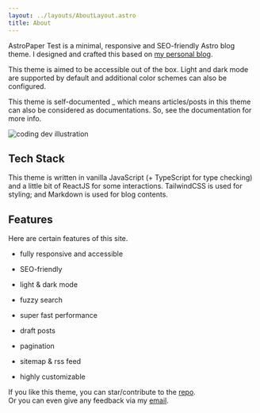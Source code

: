 ```yaml
---
layout: ../layouts/AboutLayout.astro
title: About
---
```

AstroPaper Test is a minimal, responsive and SEO-friendly Astro blog theme. I designed and crafted this based on [my personal blog](https://satnaing.dev/blog).

This theme is aimed to be accessible out of the box. Light and dark mode are supported by default and additional color schemes can also be configured.

This theme is self-documented \_ which means articles/posts in this theme can also be considered as documentations. So, see the documentation for more info.

![coding dev illustration](/assets/dev.svg)

## Tech Stack

This theme is written in vanilla JavaScript (+ TypeScript for type checking) and a little bit of ReactJS for some interactions. TailwindCSS is used for styling; and Markdown is used for blog contents.

## Features

Here are certain features of this site.

*   fully responsive and accessible
    
*   SEO-friendly
    
*   light & dark mode
    
*   fuzzy search
    
*   super fast performance
    
*   draft posts
    
*   pagination
    
*   sitemap & rss feed
    
*   highly customizable
    

If you like this theme, you can star/contribute to the [repo](https://github.com/satnaing/astro-paper).  
Or you can even give any feedback via my [email](mailto:contact@satnaing.dev).